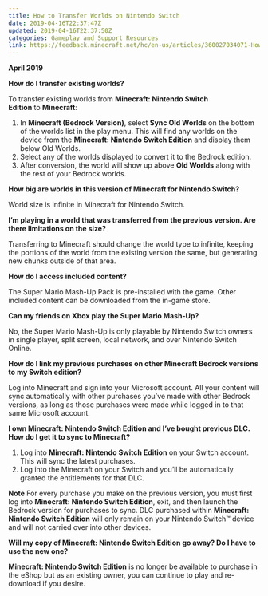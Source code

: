 ```yaml
---
title: How to Transfer Worlds on Nintendo Switch
date: 2019-04-16T22:37:47Z
updated: 2019-04-16T22:37:50Z
categories: Gameplay and Support Resources
link: https://feedback.minecraft.net/hc/en-us/articles/360027034071-How-to-Transfer-Worlds-on-Nintendo-Switch
---
```


**April 2019**

**How do I transfer existing worlds?**

To transfer existing worlds from **Minecraft: Nintendo Switch Edition** to **Minecraft**:

1.  In **Minecraft (Bedrock Version)**, select **Sync Old Worlds** on the bottom of the worlds list in the play menu. This will find any worlds on the device from the **Minecraft: Nintendo Switch Edition** and display them below Old Worlds.
2.  Select any of the worlds displayed to convert it to the Bedrock edition.
3.  After conversion, the world will show up above **Old Worlds** along with the rest of your Bedrock worlds.

**How big are worlds in this version of Minecraft for Nintendo Switch?**

World size is infinite in Minecraft for Nintendo Switch.

**I’m playing in a world that was transferred from the previous version. Are there limitations on the size?**

Transferring to Minecraft should change the world type to infinite, keeping the portions of the world from the existing version the same, but generating new chunks outside of that area.

**How do I access included content?**

The Super Mario Mash-Up Pack is pre-installed with the game. Other included content can be downloaded from the in-game store.

**Can my friends on Xbox play the Super Mario Mash-Up?**

No, the Super Mario Mash-Up is only playable by Nintendo Switch owners in single player, split screen, local network, and over Nintendo Switch Online.

**How do I link my previous purchases on other Minecraft Bedrock versions to my Switch edition?**

Log into Minecraft and sign into your Microsoft account. All your content will sync automatically with other purchases you’ve made with other Bedrock versions, as long as those purchases were made while logged in to that same Microsoft account.

**I own Minecraft: Nintendo Switch Edition and I’ve bought previous DLC. How do I get it to sync to Minecraft?**

1.  Log into **Minecraft: Nintendo Switch Edition** on your Switch account. This will sync the latest purchases.
2.  Log into the Minecraft on your Switch and you’ll be automatically granted the entitlements for that DLC.

**Note** For every purchase you make on the previous version, you must first log into **Minecraft: Nintendo Switch Edition**, exit, and then launch the Bedrock version for purchases to sync. DLC purchased within **Minecraft: Nintendo Switch Edition** will only remain on your Nintendo Switch™ device and will not carried over into other devices.

**Will my copy of Minecraft: Nintendo Switch Edition go away? Do I have to use the new one?**

**Minecraft: Nintendo Switch Edition** is no longer be available to purchase in the eShop but as an existing owner, you can continue to play and re-download if you desire.
